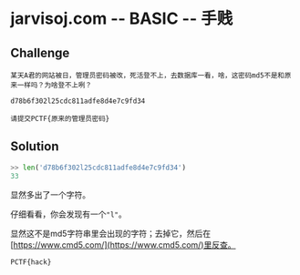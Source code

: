 # jarvisoj.com -- BASIC -- 手贱

## Challenge

```
某天A君的网站被日，管理员密码被改，死活登不上，去数据库一看，啥，这密码md5不是和原来一样吗？为啥登不上咧？

d78b6f302l25cdc811adfe8d4e7c9fd34

请提交PCTF{原来的管理员密码}
```

## Solution

```python
>> len('d78b6f302l25cdc811adfe8d4e7c9fd34')
33
```

显然多出了一个字符。

仔细看看，你会发现有一个`"l"`。

显然这不是md5字符串里会出现的字符；去掉它，然后在[https://www.cmd5.com/](https://www.cmd5.com/)里反查。

```
PCTF{hack}
```

